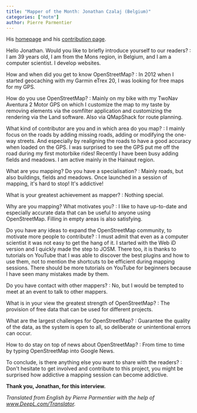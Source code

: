 ```yaml
---
title: "Mapper of the Month: Jonathan Czalaj (Belgium)"
categories: ["motm"]
author: Pierre Parmentier
---
```


His [homepage](https://www.openstreetmap.org/user/John7021) and his [contribution page](https://hdyc.neis-one.org/?John7021).

Hello Jonathan. Would you like to briefly introduce yourself to our readers?
: I am 39 years old, I am from the Mons region, in Belgium, and I am a computer scientist. I develop websites.

<!--more-->

How and when did you get to know OpenStreetMap?
: In 2012 when I started geocaching with my Garmin eTrex 20, I was looking for free maps for my GPS.

How do you use OpenStreetMap?
: Mainly on my bike with my TwoNav Aventura 2 Motor GPS on which I customize the map to my taste by removing elements via the osmfilter application and customizing the rendering via the Land software. Also via QMapShack for route planning.

What kind of contributor are you and in which area do you map?
: I mainly focus on the roads by adding missing roads, adding or modifying the one-way streets. And especially by realigning the roads to have a good accuracy when loaded on the GPS. I was surprised to see the GPS put me off the road during my first motorbike rides! Recently I have been busy adding fields and meadows. I am active mainly in the Hainaut region.

What are you mapping? Do you have a specialisation?
: Mainly roads, but also buildings, fields and meadows. Once launched in a session of mapping, it's hard to stop! It's addictive!

What is your greatest achievement as mapper?
: Nothing special.

Why are you mapping? What motivates you?
: I like to have up-to-date and especially accurate data that can be useful to anyone using OpenStreetMap. Filling in empty areas is also satisfying.

Do you have any ideas to expand the OpenStreetMap community, to motivate more people to contribute?
: I must admit that even as a computer scientist it was not easy to get the hang of it. I started with the Web iD version and I quickly made the step to JOSM. There too, it is thanks to tutorials on YouTube that I was able to discover the best plugins and how to use them, not to mention the shortcuts to be efficient during mapping sessions. There should be more tutorials on YouTube for beginners because I have seen many mistakes made by them.

Do you have contact with other mappers?
: No, but I would be tempted to meet at an event to talk to other mappers.

What is in your view the greatest strength of OpenStreetMap?
: The provision of free data that can be used for different projects.

What are the largest challenges for OpenStreetMap?
: Guarantee the quality of the data, as the system is open to all, so deliberate or unintentional errors can occur.

How to do stay on top of news about OpenStreetMap?
: From time to time by typing OpenStreetMap into Google News.

To conclude, is there anything else you want to share with the readers?
: Don't hesitate to get involved and contribute to this project, you might be surprised how addictive a mapping session can become addictive.

**Thank you, Jonathan, for this interview.**

*Translated from English by Pierre Parmentier with the help of www.DeepL.com/Translator.*
